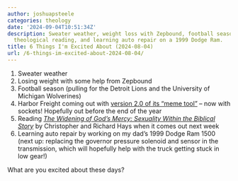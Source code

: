```yaml
---
author: joshuapsteele
categories: theology
date: '2024-09-04T10:51:34Z'
description: Sweater weather, weight loss with Zepbound, football season, new tools,
  theological reading, and learning auto repair on a 1999 Dodge Ram.
title: 6 Things I'm Excited About (2024-08-04)
url: /6-things-im-excited-about-2024-08-04/
---
```


1. Sweater weather
2. Losing weight with some help from Zepbound
3. Football season (pulling for the Detroit Lions and the University of Michigan Wolverines)
4. Harbor Freight coming out with [version 2.0 of its “meme tool”](https://www.reddit.com/r/harborfreight/comments/17mj1sv/from_sema_2023_the_meme_mini_socket_set_is/) – now with sockets! Hopefully out before the end of the year
5. Reading [*The Widening of God’s Mercy: Sexuality Within the Biblical Story*](https://amzn.to/3z6A93Y) by Christopher and Richard Hays when it comes out next week
6. Learning auto repair by working on my dad’s 1999 Dodge Ram 1500 (next up: replacing the governor pressure solenoid and sensor in the transmission, which will hopefully help with the truck getting stuck in low gear!)

What are you excited about these days?